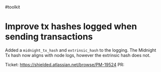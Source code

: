 #toolkit
# Improve tx hashes logged when sending transactions

Added a `midnight_tx_hash` and `extrinsic_hash` to the logging. The Midnight Tx
hash now aligns with node logs, however the extrinsic hash does not.

Ticket: https://shielded.atlassian.net/browse/PM-19524
PR: 
